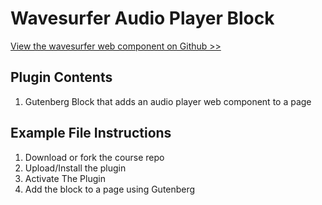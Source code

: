 # Wavesurfer Audio Player Block

[View the wavesurfer web component on Github >>](https://github.com/robruiz/WSAudioPlayer)

## Plugin Contents

1. Gutenberg Block that adds an audio player web component to a page

## Example File Instructions

1. Download or fork the course repo
2. Upload/Install the plugin
3. Activate The Plugin
4. Add the block to a page using Gutenberg
